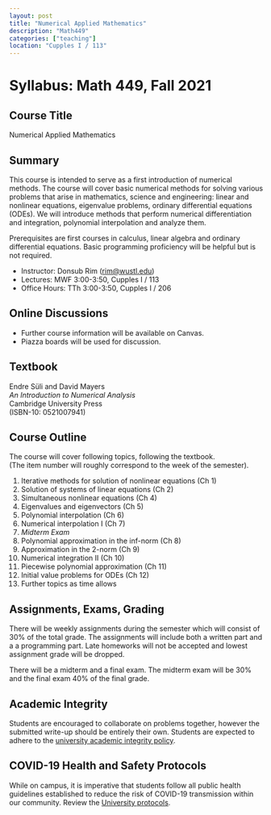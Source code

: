 ```yaml
---
layout: post
title: "Numerical Applied Mathematics"
description: "Math449"
categories: ["teaching"]
location: "Cupples I / 113"
---
```



# Syllabus: Math 449, Fall 2021

## Course Title

Numerical Applied Mathematics

## Summary

This course is intended to serve as a first introduction of numerical methods.
The course will cover basic numerical methods for solving various problems that
arise in mathematics, science and engineering: linear and nonlinear equations,
eigenvalue problems, ordinary differential equations (ODEs). We will introduce
methods that perform numerical differentiation and integration, polynomial
interpolation and analyze them.

Prerequisites are first courses in calculus, linear algebra and ordinary
differential equations. Basic programming proficiency will be helpful but is not
required.

- Instructor: Donsub Rim (rim@wustl.edu)
- Lectures: MWF 3:00-3:50, Cupples I / 113
- Office Hours: TTh 3:00-3:50, Cupples I / 206 

## Online Discussions 

- Further course information will be available on Canvas. 
- Piazza boards will be used for discussion. 

## Textbook

Endre Süli and David Mayers <br>
*An Introduction to Numerical Analysis* <br>
Cambridge University Press <br>
(ISBN-10: 0521007941)

## Course Outline

The course will cover following topics, following the textbook. <br>
(The item number will roughly correspond to the week of the semester).

1. Iterative methods for solution of nonlinear equations (Ch 1)
2. Solution of systems of linear equations (Ch 2)
3. Simultaneous nonlinear equations (Ch 4)
4. Eigenvalues and eigenvectors (Ch 5)
5. Polynomial interpolation (Ch 6)
6. Numerical interpolation I (Ch 7)
7. *Midterm Exam*
8. Polynomial approximation in the inf-norm (Ch 8)
9. Approximation in the 2-norm (Ch 9)
10. Numerical integration II (Ch 10)
11. Piecewise polynomial approximation (Ch 11)
12. Initial value problems for ODEs (Ch 12)
13. Further topics as time allows



## Assignments, Exams, Grading

There will be weekly assignments during the semester which will consist of 30%
of the total grade. The assignments will include both a written part and a a
programming part. Late homeworks will not be accepted and lowest assignment
grade will be dropped.

There will be a midterm and a final exam. The midterm exam will be 30% and the
final exam 40% of the final grade.

## Academic Integrity

Students are encouraged to collaborate on problems together, however the
submitted write-up should be entirely their own. Students are expected to adhere
to the [university academic integrity
policy](https://wustl.edu/about/compliance-policies/academic-policies/undergraduate-student-academic-integrity-policy/).
 
## COVID-19 Health and Safety Protocols

While on campus, it is imperative that students follow all public health
guidelines established to reduce the risk of COVID-19 transmission within our
community. Review the [University protocols](
https://covid19.wustl.edu/health-safety/).



